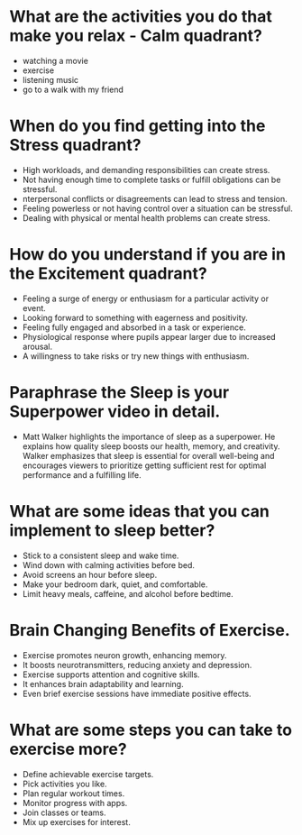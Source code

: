 # What are the activities you do that make you relax - Calm quadrant?
* watching a movie
* exercise
* listening music
* go to a walk with my friend
# When do you find getting into the Stress quadrant?
* High workloads, and demanding responsibilities can create stress.
* Not having enough time to complete tasks or fulfill obligations can be stressful.
* nterpersonal conflicts or disagreements can lead to stress and tension.
* Feeling powerless or not having control over a situation can be stressful.
* Dealing with physical or mental health problems can create stress.
# How do you understand if you are in the Excitement quadrant?
*  Feeling a surge of energy or enthusiasm for a particular activity or event.
*  Looking forward to something with eagerness and positivity.
*  Feeling fully engaged and absorbed in a task or experience.
*  Physiological response where pupils appear larger due to increased arousal.
*  A willingness to take risks or try new things with enthusiasm.
# Paraphrase the Sleep is your Superpower video in detail.
* Matt Walker highlights the importance of sleep as a superpower. He explains how quality sleep boosts our health, memory, and creativity. Walker emphasizes that sleep is essential for overall well-being and encourages viewers to prioritize getting sufficient rest for optimal performance and a fulfilling life.
# What are some ideas that you can implement to sleep better?
* Stick to a consistent sleep and wake time.
* Wind down with calming activities before bed.
* Avoid screens an hour before sleep.
* Make your bedroom dark, quiet, and comfortable.
* Limit heavy meals, caffeine, and alcohol before bedtime.
# Brain Changing Benefits of Exercise. 
* Exercise promotes neuron growth, enhancing memory.
* It boosts neurotransmitters, reducing anxiety and depression.
* Exercise supports attention and cognitive skills.
* It enhances brain adaptability and learning.
* Even brief exercise sessions have immediate positive effects.
# What are some steps you can take to exercise more?
* Define achievable exercise targets.
* Pick activities you like.
* Plan regular workout times.
* Monitor progress with apps.
* Join classes or teams.
* Mix up exercises for interest.
